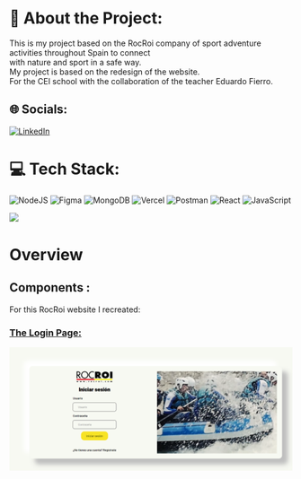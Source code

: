 # 💫 About the Project:
This is my project based on the RocRoi company of sport adventure activities throughout Spain to connect <br>with nature and sport in a safe way. <br>My project is based on the redesign of the website. <br>For the CEI school with the collaboration of the teacher Eduardo Fierro.


## 🌐 Socials:
[![LinkedIn](https://img.shields.io/badge/LinkedIn-%230077B5.svg?logo=linkedin&logoColor=white)](https://linkedin.com/in/cristinafarresestragues) 

# 💻 Tech Stack:
![NodeJS](https://img.shields.io/badge/node.js-6DA55F?style=for-the-badge&logo=node.js&logoColor=white) ![Figma](https://img.shields.io/badge/figma-%23F24E1E.svg?style=for-the-badge&logo=figma&logoColor=white) ![MongoDB](https://img.shields.io/badge/MongoDB-%234ea94b.svg?style=for-the-badge&logo=mongodb&logoColor=white) ![Vercel](https://img.shields.io/badge/vercel-%23000000.svg?style=for-the-badge&logo=vercel&logoColor=white) ![Postman](https://img.shields.io/badge/Postman-FF6C37?style=for-the-badge&logo=postman&logoColor=white) ![React](https://img.shields.io/badge/react-%2320232a.svg?style=for-the-badge&logo=react&logoColor=%2361DAFB) ![JavaScript](https://img.shields.io/badge/javascript-%23323330.svg?style=for-the-badge&logo=javascript&logoColor=%23F7DF1E)

[![](https://visitcount.itsvg.in/api?id=ctyna&icon=0&color=0)](https://visitcount.itsvg.in)



# Overview

## Components :

For this RocRoi website I recreated:

### [The Login Page:](https://app-rocroi.vercel.app/)
![image](https://github.com/ctyna/app-rocroi/blob/main/src/assets/Login.png)
